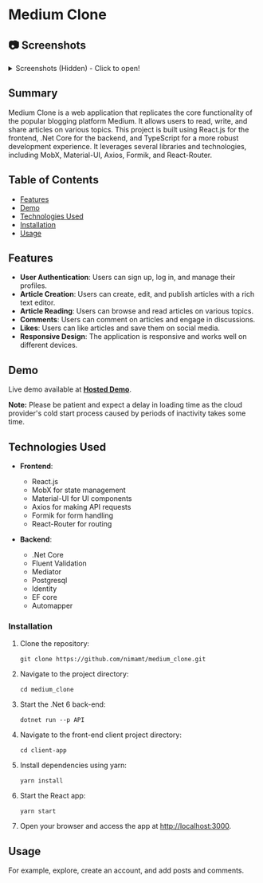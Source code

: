 # Medium Clone

## 📷 Screenshots

<details>
  <summary>Screenshots (Hidden) - Click to open!</summary>
  <img src="https://github.com/nickmnt/medium_clone/blob/main/screenshots/Intro.png?raw=true" alt="Screenshot"></img>
  <img src="https://github.com/nickmnt/medium_clone/blob/main/screenshots/IntroEnd.png?raw=true" alt="Screenshot"></img>
  <img src="https://github.com/nickmnt/medium_clone/blob/main/screenshots/Article.png?raw=true" alt="Screenshot"></img>
  <img src="https://github.com/nickmnt/medium_clone/blob/main/screenshots/EndAndComments.png?raw=true" alt="Screenshot"></img>
  <img src="https://github.com/nickmnt/medium_clone/blob/main/screenshots/EditArticlesWithSpecialTextEditor.png?raw=true" alt="Screenshot"></img>
  <img src="https://github.com/nickmnt/medium_clone/blob/main/screenshots/EditArticlePictureDragOrClick.png?raw=true" alt="Screenshot"></img>
  <img src="https://github.com/nickmnt/medium_clone/blob/main/screenshots/Register.png?raw=true" alt="Screenshot"></img>
  <img src="https://github.com/nickmnt/medium_clone/blob/main/screenshots/ManageAndApproveArticles_Admin.png?raw=true" alt="Screenshot"></img>
  <img src="https://github.com/nickmnt/medium_clone/blob/main/screenshots/ManageCategoriesAndStatistics_Admin.png?raw=true" alt="Screenshot"></img>
  <img src="https://github.com/nickmnt/medium_clone/blob/main/screenshots/ManageEditAndApproveUsersSeeStatistics_Admin.png?raw=true" alt="Screenshot"></img>
  <img src="https://github.com/nickmnt/medium_clone/blob/main/screenshots/EditProfile.png?raw=true" alt="Screenshot"></img>
</details>

## Summary

Medium Clone is a web application that replicates the core functionality of the popular blogging platform Medium. It allows users to read, write, and share articles on various topics. This project is built using React.js for the frontend, .Net Core for the backend, and TypeScript for a more robust development experience. It leverages several libraries and technologies, including MobX, Material-UI, Axios, Formik, and React-Router.

## Table of Contents

- [Features](#features)
- [Demo](#demo)
- [Technologies Used](#technologies-used)
- [Installation](#installation)
- [Usage](#usage)

## Features

- **User Authentication**: Users can sign up, log in, and manage their profiles.
- **Article Creation**: Users can create, edit, and publish articles with a rich text editor.
- **Article Reading**: Users can browse and read articles on various topics.
- **Comments**: Users can comment on articles and engage in discussions.
- **Likes**: Users can like articles and save them on social media.
- **Responsive Design**: The application is responsive and works well on different devices.

## Demo
Live demo available at **[Hosted Demo](https://medium-vor6.onrender.com/)**.  

**Note:** Please be patient and expect a delay in loading time as the cloud provider's cold start process caused by periods of inactivity takes some time.

## Technologies Used

- **Frontend**:
  - React.js
  - MobX for state management
  - Material-UI for UI components
  - Axios for making API requests
  - Formik for form handling
  - React-Router for routing

- **Backend**:
  - .Net Core
  - Fluent Validation
  - Mediator
  - Postgresql
  - Identity
  - EF core
  - Automapper

### Installation

1. Clone the repository:
   ```shell
   git clone https://github.com/nimamt/medium_clone.git
   ```

2. Navigate to the project directory:
   ```shell
   cd medium_clone
   ```

3. Start the .Net 6 back-end:
   ```shell
   dotnet run --p API
   ```

4. Navigate to the front-end client project directory:
   ```shell
   cd client-app
   ```
   
5. Install dependencies using yarn:
   ```shell
   yarn install
   ```

6. Start the React app:
   ```shell
   yarn start
   ```

5. Open your browser and access the app at [http://localhost:3000](http://localhost:3000).

## Usage

For example, explore, create an account, and add posts and comments.
